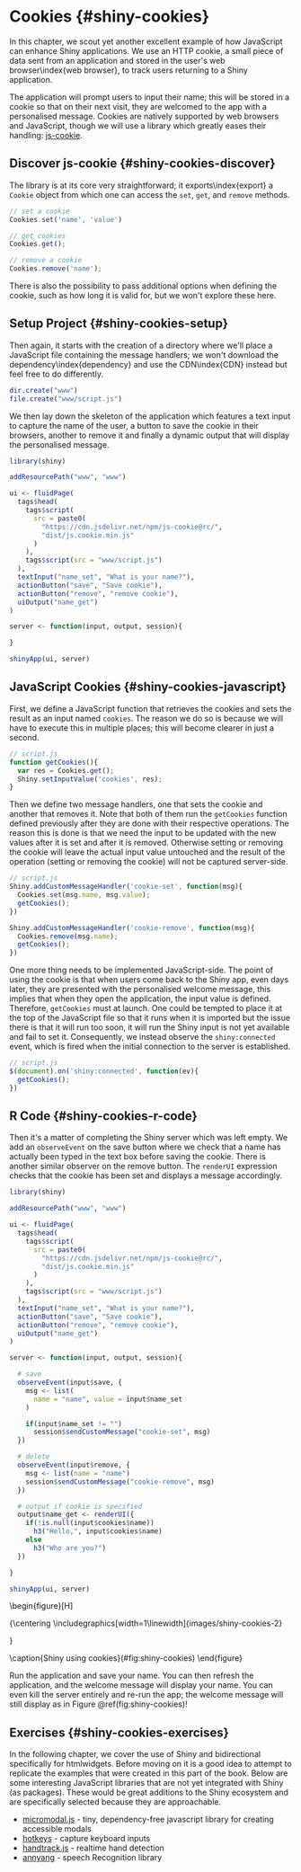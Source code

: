 # Cookies {#shiny-cookies}

In this chapter, we scout yet another excellent example of how JavaScript can enhance Shiny applications. We use an HTTP cookie, a small piece of data sent from an application and stored in the user's web browser\index{web browser}, to track users returning to a Shiny application.

The application will prompt users to input their name; this will be stored in a cookie so that on their next visit, they are welcomed to the app with a personalised message. Cookies are natively supported by web browsers and JavaScript, though we will use a library which greatly eases their handling: [js-cookie](https://github.com/js-cookie/js-cookie).

## Discover js-cookie {#shiny-cookies-discover}

The library is at its core very straightforward; it exports\index{export} a `Cookie` object from which one can access the `set`, `get`, and `remove` methods. 

```js
// set a cookie
Cookies.set('name', 'value')

// get cookies
Cookies.get();

// remove a cookie
Cookies.remove('name');
```

There is also the possibility to pass additional options when defining the cookie, such as how long it is valid for, but we won't explore these here.

## Setup Project {#shiny-cookies-setup}

Then again, it starts with the creation of a directory where we'll place a JavaScript file containing the message handlers; we won't download the dependency\index{dependency} and use the CDN\index{CDN} instead but feel free to do differently.

```r
dir.create("www")
file.create("www/script.js")
```

We then lay down the skeleton of the application which features a text input to capture the name of the user, a button to save the cookie in their browsers, another to remove it and finally a dynamic output that will display the personalised message.

```r
library(shiny)

addResourcePath("www", "www")

ui <- fluidPage(
  tags$head(
    tags$script(
      src = paste0(
        "https://cdn.jsdelivr.net/npm/js-cookie@rc/",
        "dist/js.cookie.min.js"
      )
    ),
    tags$script(src = "www/script.js")
  ),
  textInput("name_set", "What is your name?"),
  actionButton("save", "Save cookie"),
  actionButton("remove", "remove cookie"),
  uiOutput("name_get")
)

server <- function(input, output, session){

}

shinyApp(ui, server)
```

## JavaScript Cookies {#shiny-cookies-javascript}

First, we define a JavaScript function that retrieves the cookies and sets the result as an input named `cookies`. The reason we do so is because we will have to execute this in multiple places; this will become clearer in just a second.

```js
// script.js
function getCookies(){
  var res = Cookies.get();
  Shiny.setInputValue('cookies', res);
}
```

Then we define two message handlers, one that sets the cookie and another that removes it. Note that both of them run the `getCookies` function defined previously after they are done with their respective operations. The reason this is done is that we need the input to be updated with the new values after it is set and after it is removed. Otherwise setting or removing the cookie will leave the actual input value untouched and the result of the operation (setting or removing the cookie) will not be captured server-side.

```js
// script.js
Shiny.addCustomMessageHandler('cookie-set', function(msg){
  Cookies.set(msg.name, msg.value);
  getCookies();
})

Shiny.addCustomMessageHandler('cookie-remove', function(msg){
  Cookies.remove(msg.name);
  getCookies();
})
```

One more thing needs to be implemented JavaScript-side. The point of using the cookie is that when users come back to the Shiny app, even days later, they are presented with the personalised welcome message, this implies that when they open the application, the input value is defined. Therefore, `getCookies` must at launch. One could be tempted to place it at the top of the JavaScript file so that it runs when it is imported but the issue there is that it will run too soon, it will run the Shiny input is not yet available and fail to set it. Consequently, we instead observe the `shiny:connected` event, which is fired when the initial connection to the server is established.

```js
// script.js
$(document).on('shiny:connected', function(ev){
  getCookies();
})
```

## R Code {#shiny-cookies-r-code}

Then it's a matter of completing the Shiny server which was left empty. We add an `observeEvent` on the save button where we check that a name has actually been typed in the text box before saving the cookie. There is another similar observer on the remove button. The `renderUI` expression checks that the cookie has been set and displays a message accordingly.

```r
library(shiny)

addResourcePath("www", "www")

ui <- fluidPage(
  tags$head(
    tags$script(
      src = paste0(
        "https://cdn.jsdelivr.net/npm/js-cookie@rc/",
        "dist/js.cookie.min.js"
      )
    ),
    tags$script(src = "www/script.js")
  ),
  textInput("name_set", "What is your name?"),
  actionButton("save", "Save cookie"),
  actionButton("remove", "remove cookie"),
  uiOutput("name_get")
)

server <- function(input, output, session){

  # save
  observeEvent(input$save, {
    msg <- list(
      name = "name", value = input$name_set
    )

    if(input$name_set != "")
      session$sendCustomMessage("cookie-set", msg)
  })

  # delete
  observeEvent(input$remove, {
    msg <- list(name = "name")
    session$sendCustomMessage("cookie-remove", msg)
  })

  # output if cookie is specified
  output$name_get <- renderUI({
    if(!is.null(input$cookies$name))
      h3("Hello,", input$cookies$name)
    else
      h3("Who are you?")
  })

}

shinyApp(ui, server)
```

\begin{figure}[H]

{\centering \includegraphics[width=1\linewidth]{images/shiny-cookies-2} 

}

\caption{Shiny using cookies}(\#fig:shiny-cookies)
\end{figure}

Run the application and save your name. You can then refresh the application, and the welcome message will display your name. You can even kill the server entirely and re-run the app; the welcome message will still display as in Figure \@ref(fig:shiny-cookies)!

## Exercises {#shiny-cookies-exercises}

In the following chapter, we cover the use of Shiny and bidirectional specifically for htmlwidgets. Before moving on it is a good idea to attempt to replicate the examples that were created in this part of the book. Below are some interesting JavaScript libraries that are not yet integrated with Shiny (as packages). These would be great additions to the Shiny ecosystem and are specifically selected because they are approachable.

- [micromodal.js](https://github.com/Ghosh/micromodal) - tiny, dependency-free javascript library for creating accessible modals
- [hotkeys](https://github.com/jaywcjlove/hotkeys) - capture keyboard inputs
- [handtrack.js](https://github.com/victordibia/handtrack.js) - realtime hand detection
- [annyang](https://github.com/TalAter/annyang) - speech Recognition library 
